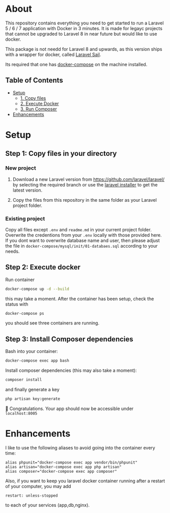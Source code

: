 # About

This repository contains everything you need to get started to run a 
Laravel 5 / 6 / 7 application with Docker in 3 minutes. It is made for legayc projects that cannot be upgraded to Laravel 8 in near future but would like to use docker.

This package is not needd for Laravel 8 and upwards, as this version ships with a wrapper for docker, called [Laravel Sail](https://laravel.com/docs/sail).

Its required that one has [docker-compose](https://docs.docker.com/compose/install/) on the machine installed.



## Table of Contents

- [Setup](#setup)
    - [1. Copy files](#step-1-copy-files-in-your-directory)
    - [2. Execute Docker](#step-2-execute-docker)
    - [3. Run Composer](#step-3-install-composer-dependencies)
- [Enhancements](#enhancements)

# Setup

## Step 1: Copy files in your directory

### New project

1. Download a new Laravel version from https://github.com/laravel/laravel/ by selecting the required branch or use the [laravel installer](https://laravel.com/docs/8.x#via-laravel-installer) to get the latest version.

2. Copy the files from this repository in the same folder as your Laravel project folder.

### Existing project

Copy all files except `.env` and `readme.md` in your current project folder. Overwrite the credentions from your `.env` locally with those provided here. If you dont want to overwrite database name and user, then please adjust the file in `docker-compose/mysql/init/01-databaes.sql` according to your needs.

## Step 2: Execute docker

Run container

  ```sh
  docker-compose up -d --build
  ```

this may take a moment. After the container has been setup, check the status with

  ```sh
  docker-compose ps
  ```

you should see three containers are running.


## Step 3: Install Composer dependencies

Bash into your container:

  ```sh
  docker-compose exec app bash
  ```

Install composer dependencies (this may also take a moment):

  ```sh
  composer install
  ```

and finally generate a key

  ```sh
  php artisan key:generate
  ```

:tada: Congratulations. Your app should now be accessible under `localhost:8005`

# Enhancements

I like to use the following aliases to avoid going into the container every time:

  ```
  alias phpunit="docker-compose exec app vendor/bin/phpunit"
  alias artisan="docker-compose exec app php artisan"
  alias composer="docker-compose exec app composer"
  ```

Also, if you want to keep you laravel docker container
running after a restart of your computer, you may add

  ```
  restart: unless-stopped
  ```

to each of your services (app,db,nginx).






